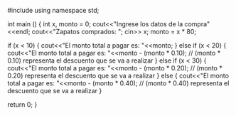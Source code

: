 #include <iostream> 
using namespace std; 

int main () 
{
        int x, monto = 0;
 cout<<"Ingrese los datos de la compra"<<endl;
 cout<<"Zapatos comprados: ";
 cin>> x;
 monto = x * 80;

 if (x < 10)
 {
  cout<<"El monto total a pagar es: "<<monto;
 }
 else if (x < 20)
 {
  cout<<"El monto total a pagar es: "<<monto - (monto * 0.10);
  // (monto * 0.10) representa el descuento que se va a realizar
 }
 else if (x < 30)
 {
 cout<<"El monto total a pagar es: "<<monto - (monto * 0.20);
  // (monto * 0.20) representa el descuento que se va a realizar 
 }
 else
 {
  cout<<"El monto total a pagar es: "<<monto - (monto * 0.40);
  // (monto * 0.40) representa el descuento que se va a realizar
 }

 return 0;
}
                                    
